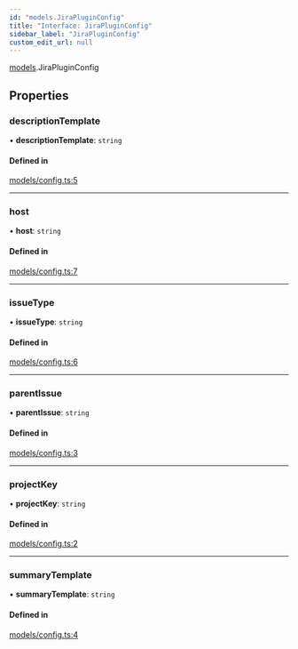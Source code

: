 ```yaml
---
id: "models.JiraPluginConfig"
title: "Interface: JiraPluginConfig"
sidebar_label: "JiraPluginConfig"
custom_edit_url: null
---
```


[models](../modules/models).JiraPluginConfig

## Properties

### descriptionTemplate

• **descriptionTemplate**: `string`

#### Defined in

[models/config.ts:5](https://github.com/agentender/code-rub/blob/bfe7610/packages/jira/src/models/config.ts#L5)

___

### host

• **host**: `string`

#### Defined in

[models/config.ts:7](https://github.com/agentender/code-rub/blob/bfe7610/packages/jira/src/models/config.ts#L7)

___

### issueType

• **issueType**: `string`

#### Defined in

[models/config.ts:6](https://github.com/agentender/code-rub/blob/bfe7610/packages/jira/src/models/config.ts#L6)

___

### parentIssue

• **parentIssue**: `string`

#### Defined in

[models/config.ts:3](https://github.com/agentender/code-rub/blob/bfe7610/packages/jira/src/models/config.ts#L3)

___

### projectKey

• **projectKey**: `string`

#### Defined in

[models/config.ts:2](https://github.com/agentender/code-rub/blob/bfe7610/packages/jira/src/models/config.ts#L2)

___

### summaryTemplate

• **summaryTemplate**: `string`

#### Defined in

[models/config.ts:4](https://github.com/agentender/code-rub/blob/bfe7610/packages/jira/src/models/config.ts#L4)
